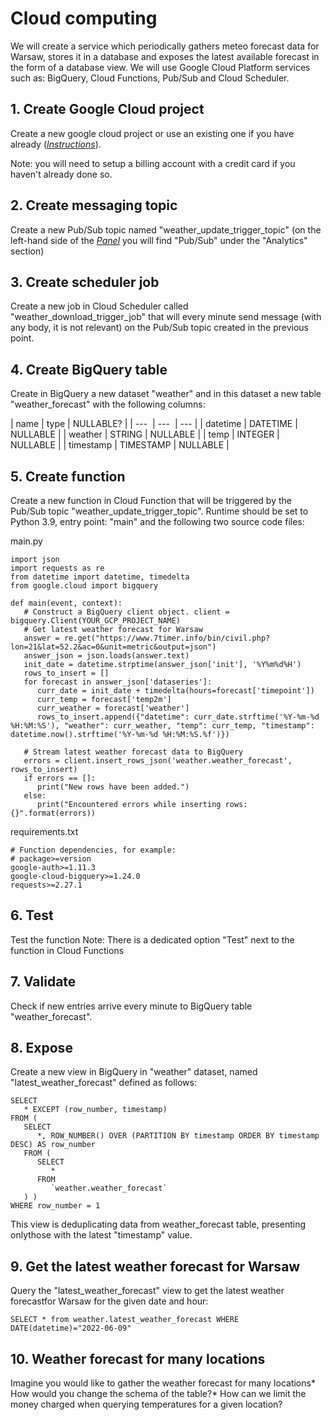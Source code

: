 # Cloud computing

We will create a service which periodically gathers meteo forecast data for Warsaw, stores it in a database and exposes 
the latest available forecast in the form of a database view. We will use Google Cloud Platform services such as: BigQuery, 
Cloud Functions, Pub/Sub and Cloud Scheduler.

## 1. Create Google Cloud project
Create a new google cloud project or use an existing one if you have already (*[Instructions](https://cloud.google.com/apigee/docs/hybrid/v1.5/precog-gcpproject/)*). 

Note: you will need to setup a billing account with a credit card if you haven't already done so.

## 2. Create messaging topic
Create a new Pub/Sub topic named "weather_update_trigger_topic" (on the left-hand side of the *[Panel](https://console.cloud.google.com)* you will
find "Pub/Sub" under the "Analytics" section)

## 3. Create scheduler job
Create a new job in Cloud Scheduler called "weather_download_trigger_job" that will every minute send message 
(with any body, it is not relevant) on the Pub/Sub topic created in the previous point.

## 4. Create BigQuery table
Create in BigQuery a new dataset "weather" and in this dataset a new table "weather_forecast" with the following columns:


| name | type | NULLABLE? |
| ---  | ---  | --- |
| datetime | DATETIME | NULLABLE |
| weather | STRING | NULLABLE |
| temp | INTEGER | NULLABLE |
| timestamp | TIMESTAMP | NULLABLE |


## 5. Create function
Create a new function in Cloud Function that will be triggered by the Pub/Sub topic "weather_update_trigger_topic". 
Runtime should be set to Python 3.9, entry point: "main" and the following two source code files:

main.py
```
import json
import requests as re
from datetime import datetime, timedelta
from google.cloud import bigquery

def main(event, context): 
   # Construct a BigQuery client object. client = bigquery.Client(YOUR_GCP_PROJECT_NAME)
   # Get latest weather forecast for Warsaw
   answer = re.get("https://www.7timer.info/bin/civil.php?lon=21&lat=52.2&ac=0&unit=metric&output=json") 
   answer_json = json.loads(answer.text) 
   init_date = datetime.strptime(answer_json['init'], '%Y%m%d%H') 
   rows_to_insert = [] 
   for forecast in answer_json['dataseries']: 
      curr_date = init_date + timedelta(hours=forecast['timepoint']) 
      curr_temp = forecast['temp2m'] 
      curr_weather = forecast['weather'] 
      rows_to_insert.append({"datetime": curr_date.strftime('%Y-%m-%d %H:%M:%S'), "weather": curr_weather, "temp": curr_temp, "timestamp": datetime.now().strftime('%Y-%m-%d %H:%M:%S.%f')}) 
      
   # Stream latest weather forecast data to BigQuery 
   errors = client.insert_rows_json('weather.weather_forecast', rows_to_insert) 
   if errors == []: 
      print("New rows have been added.") 
   else: 
      print("Encountered errors while inserting rows: {}".format(errors))
```

requirements.txt
```
# Function dependencies, for example:
# package>=version
google-auth>=1.11.3
google-cloud-bigquery>=1.24.0
requests>=2.27.1
```

## 6. Test 
Test the function
Note: There is a dedicated option "Test" next to the function in Cloud Functions

## 7. Validate
Check if new entries arrive every minute to BigQuery table "weather_forecast".

## 8. Expose
Create a new view in BigQuery in "weather" dataset, named "latest_weather_forecast"
defined as follows:
```
SELECT 
   * EXCEPT (row_number, timestamp)
FROM ( 
   SELECT 
      *, ROW_NUMBER() OVER (PARTITION BY timestamp ORDER BY timestamp DESC) AS row_number 
   FROM ( 
      SELECT 
         * 
      FROM 
         `weather.weather_forecast` 
   ) )
WHERE row_number = 1
```

This view is deduplicating data from weather_forecast table, presenting onlythose with the latest "timestamp" value.

## 9. Get the latest weather forecast for Warsaw
Query the "latest_weather_forecast" view to get the latest weather forecastfor Warsaw for the given date and hour:
```
SELECT * from weather.latest_weather_forecast WHERE DATE(datetime)="2022-06-09"
```

## 10. Weather forecast for many locations 
Imagine you would like to gather the weather forecast for many locations* How would you change the schema of the table?* How can we limit the money charged when querying temperatures for a given location?
